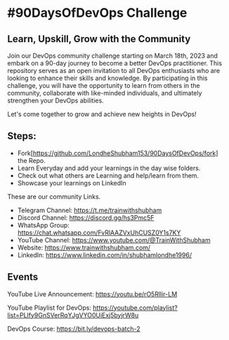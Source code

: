 # #90DaysOfDevOps Challenge
## Learn, Upskill, Grow  with the Community

Join our DevOps community challenge starting on March 18th, 2023 and embark on a 90-day journey to become a better DevOps practitioner. This repository serves as an open invitation to all DevOps enthusiasts who are looking to enhance their skills and knowledge. By participating in this challenge, you will have the opportunity to learn from others in the community, collaborate with like-minded individuals, and ultimately strengthen your DevOps abilities. 

Let's come together to grow and achieve new heights in DevOps!

## Steps:
- Fork[https://github.com/LondheShubham153/90DaysOfDevOps/fork] the Repo.
- Learn Everyday and add your learnings in the day wise folders.
- Check out what others are Learning and help/learn from them.
- Showcase your learnings on LinkedIn


These are our community Links.

- Telegram Channel: https://t.me/trainwithshubham
- Discord Channel: https://discord.gg/hs3Pmc5F
- WhatsApp Group: https://chat.whatsapp.com/FvRlAAZVxUhCUSZ0Y1s7KY
- YouTube Channel: https://www.youtube.com/@TrainWithShubham
- Website: https://www.trainwithshubham.com/
- LinkedIn: https://www.linkedin.com/in/shubhamlondhe1996/

## Events

YouTube Live Announcement:
https://youtu.be/rO5Rllir-LM

YouTube Playlist for DevOps:
https://youtube.com/playlist?list=PLlfy9GnSVerRqYJgVYO0UiExj5byjrW8u

DevOps Course:
https://bit.ly/devops-batch-2

